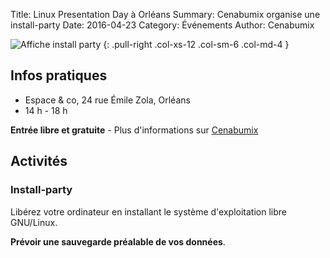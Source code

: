 Title: Linux Presentation Day à Orléans
Summary: Cenabumix organise une install-party
Date: 2016-04-23
Category: Événements
Author: Cenabumix

![Affiche install party]({filename}/extra/images/orleans_install_party_s.png)
{: .pull-right .col-xs-12 .col-sm-6 .col-md-4 }

## Infos pratiques

* Espace & co, 24 rue Émile Zola, Orléans
* 14 h - 18 h

**Entrée libre et gratuite** - Plus d'informations sur [Cenabumix](http://wiki.cenabumix.org/wordpress/2016/03/21/install-party-30-avril-2016/)

## Activités

### Install-party

Libérez votre ordinateur en installant le système d'exploitation libre GNU/Linux.

**Prévoir une sauvegarde préalable de vos données**.

